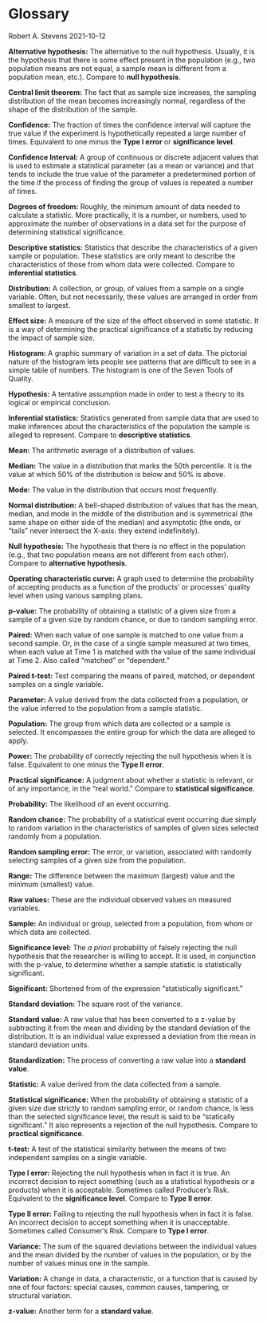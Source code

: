 Glossary
================
Robert A. Stevens
2021-10-12

**Alternative hypothesis:** The alternative to the null hypothesis.
Usually, it is the hypothesis that there is some effect present in the
population (e.g., two population means are not equal, a sample mean is
different from a population mean, etc.). Compare to **null hypothesis**.

**Central limit theorem:** The fact that as sample size increases, the
sampling distribution of the mean becomes increasingly normal,
regardless of the shape of the distribution of the sample.

**Confidence:** The fraction of times the confidence interval will
capture the true value if the experiment is hypothetically repeated a
large number of times. Equivalent to one minus the **Type I error** or
**significance level**.

**Confidence Interval:** A group of continuous or discrete adjacent
values that is used to estimate a statistical parameter (as a mean or
variance) and that tends to include the true value of the parameter a
predetermined portion of the time if the process of finding the group of
values is repeated a number of times.

**Degrees of freedom:** Roughly, the minimum amount of data needed to
calculate a statistic. More practically, it is a number, or numbers,
used to approximate the number of observations in a data set for the
purpose of determining statistical significance.

**Descriptive statistics:** Statistics that describe the characteristics
of a given sample or population. These statistics are only meant to
describe the characteristics of those from whom data were collected.
Compare to **inferential statistics**.

**Distribution:** A collection, or group, of values from a sample on a
single variable. Often, but not necessarily, these values are arranged
in order from smallest to largest.

**Effect size:** A measure of the size of the effect observed in some
statistic. It is a way of determining the practical significance of a
statistic by reducing the impact of sample size.

**Histogram:** A graphic summary of variation in a set of data. The
pictorial nature of the histogram lets people see patterns that are
difficult to see in a simple table of numbers. The histogram is one of
the Seven Tools of Quality.

**Hypothesis:** A tentative assumption made in order to test a theory to
its logical or empirical conclusion.

**Inferential statistics:** Statistics generated from sample data that
are used to make inferences about the characteristics of the population
the sample is alleged to represent. Compare to **descriptive
statistics**.

**Mean:** The arithmetic average of a distribution of values.

**Median:** The value in a distribution that marks the 50th percentile.
It is the value at which 50% of the distribution is below and 50% is
above.

**Mode:** The value in the distribution that occurs most frequently.

**Normal distribution:** A bell-shaped distribution of values that has
the mean, median, and mode in the middle of the distribution and is
symmetrical (the same shape on either side of the median) and asymptotic
(the ends, or “tails” never intersect the X-axis: they extend
indefinitely).

**Null hypothesis:** The hypothesis that there is no effect in the
population (e.g., that two population means are not different from each
other). Compare to **alternative hypothesis**.

**Operating characteristic curve:** A graph used to determine the
probability of accepting products as a function of the products’ or
processes’ quality level when using various sampling plans.

**p-value:** The probability of obtaining a statistic of a given size
from a sample of a given size by random chance, or due to random
sampling error.

**Paired:** When each value of one sample is matched to one value from a
second sample. Or, in the case of a single sample measured at two times,
when each value at Time 1 is matched with the value of the same
individual at Time 2. Also called “matched” or “dependent.”

**Paired t-test:** Test comparing the means of paired, matched, or
dependent samples on a single variable.

**Parameter:** A value derived from the data collected from a
population, or the value inferred to the population from a sample
statistic.

**Population:** The group from which data are collected or a sample is
selected. It encompasses the entire group for which the data are alleged
to apply.

**Power:** The probability of correctly rejecting the null hypothesis
when it is false. Equivalent to one minus the **Type II error**.

**Practical significance:** A judgment about whether a statistic is
relevant, or of any importance, in the “real world.” Compare to
**statistical significance**.

**Probability:** The likelihood of an event occurring.

**Random chance:** The probability of a statistical event occurring due
simply to random variation in the characteristics of samples of given
sizes selected randomly from a population.

**Random sampling error:** The error, or variation, associated with
randomly selecting samples of a given size from the population.

**Range:** The difference between the maximum (largest) value and the
minimum (smallest) value.

**Raw values:** These are the individual observed values on measured
variables.

**Sample:** An individual or group, selected from a population, from
whom or which data are collected.

**Significance level:** The *a priori* probability of falsely rejecting
the null hypothesis that the researcher is willing to accept. It is
used, in conjunction with the p-value, to determine whether a sample
statistic is statistically significant.

**Significant:** Shortened from of the expression “statistically
significant.”

**Standard deviation:** The square root of the variance.

**Standard value:** A raw value that has been converted to a z-value by
subtracting it from the mean and dividing by the standard deviation of
the distribution. It is an individual value expressed a deviation from
the mean in standard deviation units.

**Standardization:** The process of converting a raw value into a
**standard value**.

**Statistic:** A value derived from the data collected from a sample.

**Statistical significance:** When the probability of obtaining a
statistic of a given size due strictly to random sampling error, or
random chance, is less than the selected significance level, the result
is said to be “statically significant.” It also represents a rejection
of the null hypothesis. Compare to **practical significance**.

**t-test:** A test of the statistical similarity between the means of
two independent samples on a single variable.

**Type I error:** Rejecting the null hypothesis when in fact it is true.
An incorrect decision to reject something (such as a statistical
hypothesis or a products) when it is acceptable. Sometimes called
Producer’s Risk. Equivalent to the **significance level**. Compare to
**Type II error**.

**Type II error:** Failing to rejecting the null hypothesis when in fact
it is false. An incorrect decision to accept something when it is
unacceptable. Sometimes called Consumer’s Risk. Compare to **Type I
error**.

**Variance:** The sum of the squared deviations between the individual
values and the mean divided by the number of values in the population,
or by the number of values minus one in the sample.

**Variation:** A change in data, a characteristic, or a function that is
caused by one of four factors: special causes, common causes, tampering,
or structural variation.

**z-value:** Another term for a **standard value**.
